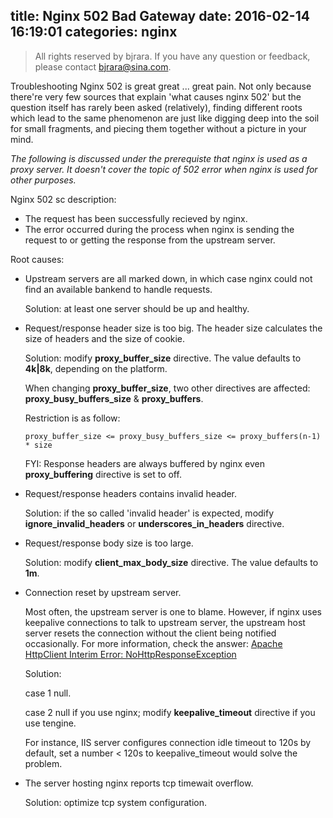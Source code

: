 title: Nginx 502 Bad Gateway
date: 2016-02-14 16:19:01
categories: nginx
---

> All rights reserved by bjrara. If you have any question or feedback, please contact bjrara@sina.com.

Troubleshooting Nginx 502 is great great ... great pain. Not only because there're very few sources that explain 'what causes nginx 502' but the question itself has rarely been asked (relatively), finding different roots which lead to the same phenomenon are just like digging deep into the soil for small fragments, and piecing them together without a picture in your mind.

*The following is discussed under the prerequiste that nginx is used as a proxy server. It doesn't cover the topic of 502 error when nginx is used for other purposes.*

Nginx 502 sc description:

* The request has been successfully recieved by nginx.
* The error occurred during the process when nginx is sending the request to or getting the response from the upstream server.

Root causes:

* Upstream servers are all marked down, in which case nginx could not find an available bankend to handle requests.

    Solution: at least one server should be up and healthy.

* Request/response header size is too big. The header size calculates the size of headers and the size of cookie.

    Solution: modify **proxy_buffer_size** directive. The value defaults to **4k|8k**, depending on the platform.

    When changing **proxy_buffer_size**, two other directives are affected: **proxy_busy_buffers_size** & **proxy_buffers**.

    Restriction is as follow:

    `proxy_buffer_size <= proxy_busy_buffers_size <= proxy_buffers(n-1) * size`

    FYI: Response headers are always buffered by nginx even **proxy_buffering** directive is set to off.

* Request/response headers contains invalid header.

    Solution: if the so called 'invalid header' is expected, modify **ignore_invalid_headers** or **underscores_in_headers** directive.

* Request/response body size is too large.

    Solution: modify **client_max_body_size** directive. The value defaults to **1m**.

* Connection reset by upstream server.

    Most often, the upstream server is one to blame. However, if nginx uses keepalive connections to talk to upstream server, the upstream host server resets the connection without the client being notified occasionally. For more information, check the answer: [Apache HttpClient Interim Error: NoHttpResponseException](http://stackoverflow.com/questions/10558791/apache-httpclient-interim-error-nohttpresponseexception/10600762#10600762)

    Solution:

    case 1 null.

    case 2 null if you use nginx; modify **keepalive_timeout** directive if you use tengine.

    For instance, IIS server configures connection idle timeout to 120s by default, set a number < 120s to keepalive_timeout would solve the problem.

* The server hosting nginx reports tcp timewait overflow.

    Solution: optimize tcp system configuration.